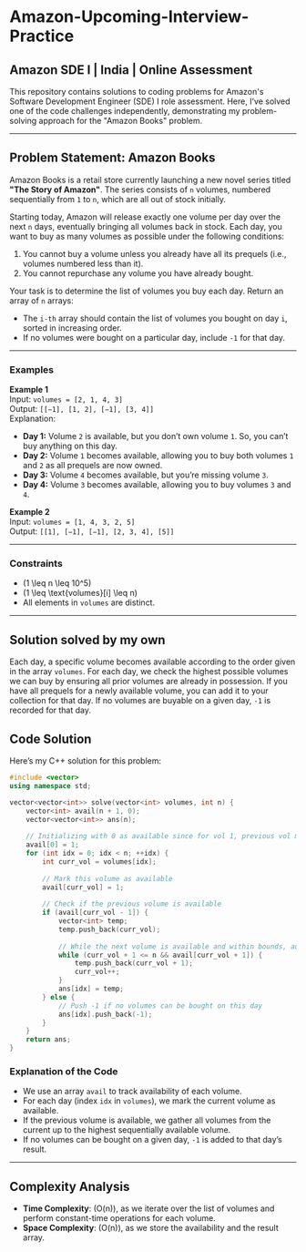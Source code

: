 # Amazon-Upcoming-Interview-Practice

## Amazon SDE I | India | Online Assessment

This repository contains solutions to coding problems for Amazon's Software Development Engineer (SDE) I role assessment. Here, I’ve solved one of the code challenges independently, demonstrating my problem-solving approach for the "Amazon Books" problem.

---

## Problem Statement: Amazon Books

Amazon Books is a retail store currently launching a new novel series titled **"The Story of Amazon"**. The series consists of `n` volumes, numbered sequentially from `1` to `n`, which are all out of stock initially.

Starting today, Amazon will release exactly one volume per day over the next `n` days, eventually bringing all volumes back in stock. Each day, you want to buy as many volumes as possible under the following conditions:
1. You cannot buy a volume unless you already have all its prequels (i.e., volumes numbered less than it).
2. You cannot repurchase any volume you have already bought.

Your task is to determine the list of volumes you buy each day. Return an array of `n` arrays:
- The `i-th` array should contain the list of volumes you bought on day `i`, sorted in increasing order.
- If no volumes were bought on a particular day, include `-1` for that day.

---

### Examples

**Example 1**  
Input: `volumes = [2, 1, 4, 3]`  
Output: `[[−1], [1, 2], [−1], [3, 4]]`  
Explanation:
- **Day 1:** Volume `2` is available, but you don’t own volume `1`. So, you can’t buy anything on this day.
- **Day 2:** Volume `1` becomes available, allowing you to buy both volumes `1` and `2` as all prequels are now owned.
- **Day 3:** Volume `4` becomes available, but you’re missing volume `3`.
- **Day 4:** Volume `3` becomes available, allowing you to buy volumes `3` and `4`.

**Example 2**  
Input: `volumes = [1, 4, 3, 2, 5]`  
Output: `[[1], [−1], [−1], [2, 3, 4], [5]]`

---

### Constraints
- \(1 \leq n \leq 10^5\)
- \(1 \leq \text{volumes}[i] \leq n\)
- All elements in `volumes` are distinct.

---

## Solution solved by my own

Each day, a specific volume becomes available according to the order given in the array `volumes`. For each day, we check the highest possible volumes we can buy by ensuring all prior volumes are already in possession. If you have all prequels for a newly available volume, you can add it to your collection for that day. If no volumes are buyable on a given day, `-1` is recorded for that day.

## Code Solution

Here’s my C++ solution for this problem:

```cpp
#include <vector>
using namespace std;

vector<vector<int>> solve(vector<int> volumes, int n) {
    vector<int> avail(n + 1, 0);
    vector<vector<int>> ans(n);
    
    // Initializing with 0 as available since for vol 1, previous vol must be made available
    avail[0] = 1;
    for (int idx = 0; idx < n; ++idx) {
        int curr_vol = volumes[idx];
        
        // Mark this volume as available
        avail[curr_vol] = 1;
        
        // Check if the previous volume is available
        if (avail[curr_vol - 1]) {
            vector<int> temp;
            temp.push_back(curr_vol);
            
            // While the next volume is available and within bounds, add to list
            while (curr_vol + 1 <= n && avail[curr_vol + 1]) {
                temp.push_back(curr_vol + 1);
                curr_vol++;
            }
            ans[idx] = temp;
        } else {
            // Push -1 if no volumes can be bought on this day
            ans[idx].push_back(-1);
        }
    }
    return ans;
}
```

### Explanation of the Code
- We use an array `avail` to track availability of each volume.
- For each day (index `idx` in `volumes`), we mark the current volume as available.
- If the previous volume is available, we gather all volumes from the current up to the highest sequentially available volume.
- If no volumes can be bought on a given day, `-1` is added to that day’s result.

---

## Complexity Analysis
- **Time Complexity**: \(O(n)\), as we iterate over the list of volumes and perform constant-time operations for each volume.
- **Space Complexity**: \(O(n)\), as we store the availability and the result array.
